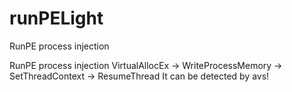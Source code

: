 # runPELight
RunPE process injection

RunPE process injection
VirtualAllocEx -> WriteProcessMemory -> SetThreadContext -> ResumeThread
It can be detected by avs!
